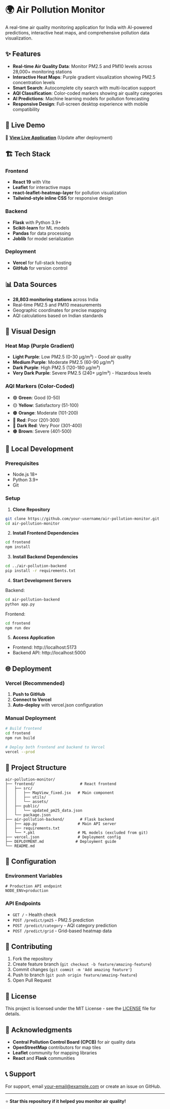 # 🌍 Air Pollution Monitor

A real-time air quality monitoring application for India with AI-powered predictions, interactive heat maps, and comprehensive pollution data visualization.

## ✨ Features

- **Real-time Air Quality Data**: Monitor PM2.5 and PM10 levels across 28,000+ monitoring stations
- **Interactive Heat Maps**: Purple gradient visualization showing PM2.5 concentration levels
- **Smart Search**: Autocomplete city search with multi-location support
- **AQI Classification**: Color-coded markers showing air quality categories
- **AI Predictions**: Machine learning models for pollution forecasting
- **Responsive Design**: Full-screen desktop experience with mobile compatibility

## 🚀 Live Demo

🔗 **[View Live Application](https://your-deployed-app.vercel.app)** (Update after deployment)

## 🏗️ Tech Stack

### Frontend
- **React 19** with Vite
- **Leaflet** for interactive maps
- **react-leaflet-heatmap-layer** for pollution visualization
- **Tailwind-style inline CSS** for responsive design

### Backend
- **Flask** with Python 3.9+
- **Scikit-learn** for ML models
- **Pandas** for data processing
- **Joblib** for model serialization

### Deployment
- **Vercel** for full-stack hosting
- **GitHub** for version control

## 📊 Data Sources

- **28,803 monitoring stations** across India
- Real-time PM2.5 and PM10 measurements
- Geographic coordinates for precise mapping
- AQI calculations based on Indian standards

## 🎨 Visual Design

### Heat Map (Purple Gradient)
- **Light Purple**: Low PM2.5 (0-30 µg/m³) - Good air quality
- **Medium Purple**: Moderate PM2.5 (60-90 µg/m³)
- **Dark Purple**: High PM2.5 (120-180 µg/m³)  
- **Very Dark Purple**: Severe PM2.5 (240+ µg/m³) - Hazardous levels

### AQI Markers (Color-Coded)
- 🟢 **Green**: Good (0-50)
- 🟡 **Yellow**: Satisfactory (51-100)
- 🟠 **Orange**: Moderate (101-200)
- 🔴 **Red**: Poor (201-300)
- 🔴 **Dark Red**: Very Poor (301-400)
- 🟤 **Brown**: Severe (401-500)

## 🚀 Local Development

### Prerequisites
- Node.js 18+
- Python 3.9+
- Git

### Setup

1. **Clone Repository**
```bash
git clone https://github.com/your-username/air-pollution-monitor.git
cd air-pollution-monitor
```

2. **Install Frontend Dependencies**
```bash
cd frontend
npm install
```

3. **Install Backend Dependencies**
```bash
cd ../air-pollution-backend
pip install -r requirements.txt
```

4. **Start Development Servers**

Backend:
```bash
cd air-pollution-backend
python app.py
```

Frontend:
```bash
cd frontend
npm run dev
```

5. **Access Application**
- Frontend: http://localhost:5173
- Backend API: http://localhost:5000

## 🌐 Deployment

### Vercel (Recommended)

1. **Push to GitHub**
2. **Connect to Vercel**
3. **Auto-deploy** with vercel.json configuration

### Manual Deployment

```bash
# Build frontend
cd frontend
npm run build

# Deploy both frontend and backend to Vercel
vercel --prod
```

## 📁 Project Structure

```
air-pollution-monitor/
├── frontend/                    # React frontend
│   ├── src/
│   │   ├── MapView_fixed.jsx   # Main component
│   │   ├── utils/
│   │   └── assets/
│   ├── public/
│   │   └── updated_pm25_data.json
│   └── package.json
├── air-pollution-backend/       # Flask backend
│   ├── app.py                  # Main API server
│   ├── requirements.txt
│   └── *.pkl                   # ML models (excluded from git)
├── vercel.json                 # Deployment config
├── DEPLOYMENT.md              # Deployment guide
└── README.md
```

## 🔧 Configuration

### Environment Variables
```env
# Production API endpoint
NODE_ENV=production
```

### API Endpoints
- `GET /` - Health check
- `POST /predict/pm25` - PM2.5 prediction
- `POST /predict/category` - AQI category prediction
- `POST /predict/grid` - Grid-based heatmap data

## 🤝 Contributing

1. Fork the repository
2. Create feature branch (`git checkout -b feature/amazing-feature`)
3. Commit changes (`git commit -m 'Add amazing feature'`)
4. Push to branch (`git push origin feature/amazing-feature`)
5. Open Pull Request

## 📝 License

This project is licensed under the MIT License - see the [LICENSE](LICENSE) file for details.

## 🙏 Acknowledgments

- **Central Pollution Control Board (CPCB)** for air quality data
- **OpenStreetMap** contributors for map tiles
- **Leaflet** community for mapping libraries
- **React** and **Flask** communities

## 📞 Support

For support, email your-email@example.com or create an issue on GitHub.

---

⭐ **Star this repository if it helped you monitor air quality!**

